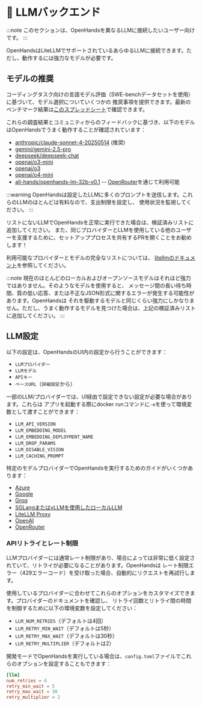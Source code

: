 # 🤖 LLMバックエンド

:::note
このセクションは、OpenHandsを異なるLLMに接続したいユーザー向けです。
:::

OpenHandsはLiteLLMでサポートされているあらゆるLLMに接続できます。ただし、動作するには強力なモデルが必要です。

## モデルの推奨

コーディングタスク向けの言語モデル評価（SWE-benchデータセットを使用）に基づいて、モデル選択についていくつかの
推奨事項を提供できます。最新のベンチマーク結果は[このスプレッドシート](https://docs.google.com/spreadsheets/d/1wOUdFCMyY6Nt0AIqF705KN4JKOWgeI4wUGUP60krXXs/edit?gid=0)で確認できます。

これらの調査結果とコミュニティからのフィードバックに基づき、以下のモデルはOpenHandsでうまく動作することが確認されています：

- [anthropic/claude-sonnet-4-20250514](https://www.anthropic.com/api) (推奨)
- [gemini/gemini-2.5-pro](https://blog.google/technology/google-deepmind/gemini-model-thinking-updates-march-2025/)
- [deepseek/deepseek-chat](https://api-docs.deepseek.com/)
- [openai/o3-mini](https://openai.com/index/openai-o3-mini/)
- [openai/o3](https://openai.com/index/introducing-o3-and-o4-mini/)
- [openai/o4-mini](https://openai.com/index/introducing-o3-and-o4-mini/)
- [all-hands/openhands-lm-32b-v0.1](https://www.all-hands.dev/blog/introducing-openhands-lm-32b----a-strong-open-coding-agent-model) -- [OpenRouter](https://openrouter.ai/all-hands/openhands-lm-32b-v0.1)を通じて利用可能


:::warning
OpenHandsは設定したLLMに多くのプロンプトを送信します。これらのLLMのほとんどは有料なので、支出制限を設定し、
使用状況を監視してください。
:::

リストにないLLMでOpenHandsを正常に実行できた場合は、検証済みリストに追加してください。
また、同じプロバイダーとLLMを使用している他のユーザーを支援するために、セットアッププロセスを共有するPRを開くことをお勧めします！

利用可能なプロバイダーとモデルの完全なリストについては、
[litellmのドキュメント](https://docs.litellm.ai/docs/providers)を参照してください。

:::note
現在のほとんどのローカルおよびオープンソースモデルはそれほど強力ではありません。そのようなモデルを使用すると、
メッセージ間の長い待ち時間、質の低い応答、または不正なJSON形式に関するエラーが発生する可能性があります。OpenHandsは
それを駆動するモデルと同じくらい強力にしかなりません。ただし、うまく動作するモデルを見つけた場合は、上記の検証済みリストに追加してください。
:::

## LLM設定

以下の設定は、OpenHandsのUI内の設定から行うことができます：

- `LLMプロバイダー`
- `LLMモデル`
- `APIキー`
- `ベースURL`（`詳細設定`から）

一部のLLM/プロバイダーでは、UI経由で設定できない設定が必要な場合があります。これらは
アプリを起動する際にdocker runコマンドに`-e`を使って環境変数として渡すことができます：

- `LLM_API_VERSION`
- `LLM_EMBEDDING_MODEL`
- `LLM_EMBEDDING_DEPLOYMENT_NAME`
- `LLM_DROP_PARAMS`
- `LLM_DISABLE_VISION`
- `LLM_CACHING_PROMPT`

特定のモデルプロバイダーでOpenHandsを実行するためのガイドがいくつかあります：

- [Azure](llms/azure-llms)
- [Google](llms/google-llms)
- [Groq](llms/groq)
- [SGLangまたはvLLMを使用したローカルLLM](llms/../local-llms.md)
- [LiteLLM Proxy](llms/litellm-proxy)
- [OpenAI](llms/openai-llms)
- [OpenRouter](llms/openrouter)

### APIリトライとレート制限

LLMプロバイダーには通常レート制限があり、場合によっては非常に低く設定されていて、リトライが必要になることがあります。OpenHandsは
レート制限エラー（429エラーコード）を受け取った場合、自動的にリクエストを再試行します。

使用しているプロバイダーに合わせてこれらのオプションをカスタマイズできます。プロバイダーのドキュメントを確認し、
リトライ回数とリトライ間の時間を制御するために以下の環境変数を設定してください：

- `LLM_NUM_RETRIES`（デフォルトは4回）
- `LLM_RETRY_MIN_WAIT`（デフォルトは5秒）
- `LLM_RETRY_MAX_WAIT`（デフォルトは30秒）
- `LLM_RETRY_MULTIPLIER`（デフォルトは2）

開発モードでOpenHandsを実行している場合は、`config.toml`ファイルでこれらのオプションを設定することもできます：

```toml
[llm]
num_retries = 4
retry_min_wait = 5
retry_max_wait = 30
retry_multiplier = 2
```
